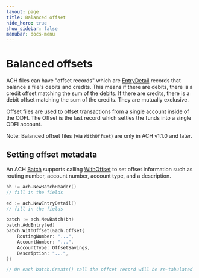 ```yaml
---
layout: page
title: Balanced offset
hide_hero: true
show_sidebar: false
menubar: docs-menu
---
```


# Balanced offsets

ACH files can have "offset records" which are [EntryDetail](https://godoc.org/github.com/moov-io/ach#EntryDetail) records that balance a file's debits and credits. This means if there are debits, there is a credit offset matching the sum of the debits. If there are credits, there is a debit offset matching the sum of the credits. They are mutually exclusive.

Offset files are used to offset transactions from a single account inside of the ODFI. The Offset is the last record which settles the funds into a single ODFI account.

Note: Balanced offset files (via `WithOffset`) are only in ACH v1.1.0 and later.

## Setting offset metadata

An ACH [Batch](https://godoc.org/github.com/moov-io/ach#Batch) supports calling [WithOffset](https://godoc.org/github.com/moov-io/ach#Batch.WithOffset) to set offset information such as routing number, account number, account type, and a description.

```go
bh := ach.NewBatchHeader()
// fill in the fields

ed := ach.NewEntryDetail()
// fill in the fields

batch := ach.NewBatch(bh)
batch.AddEntry(ed)
batch.WithOffset(&ach.Offset{
    RoutingNumber: "...",
    AccountNumber: "...",
    AccountType: OffsetSavings,
    Description: "...",
})

// On each batch.Create() call the offset record will be re-tabulated
```
